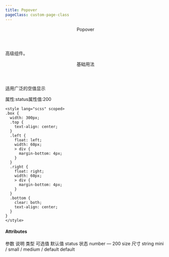 ```yaml
---
title: Popover
pageClass: custom-page-class
---
```

<ClientOnly>
<Common-code-format>

  <div slot="componentNameTitle" class="component">
    <header class="component-name">
      Popover
    </header>
    <p class="component-text">
      高级组件。
    </p>
  </div>

  <div slot="description">
    <header class="iw-description-title">
      基础用法
    </header>
    <p class="iw-description-text">
      适用广泛的空值显示
    </p>
  </div>

  <div slot="showComponents" class="iw-show-component">
    <Popover-demo1/>
  </div>

  <section slot="paraDescription" class="iw-code-description">
    <p class="iw-paraStyle-wrapper">
        属性:<span class="iw-paraStyle">status</span>属性值:<span class="iw-paraStyle">200</span>
    </p>
  </section>

  <highlight-code class="codeStyle" slot="showCode" lang="vue">
    <template>
      <div>
        <div class="box">
          <div class="top">
            <iw-popover placement="top-start" show-arrow :body-style="{padding: '10px'}" content="上左">
              <iw-button slot="reference">上左</iw-button>
            </iw-popover>
            <iw-popover placement="top" show-arrow :body-style="{padding: '10px'}" content="上左">
              <iw-button slot="reference">上边</iw-button>
            </iw-popover>
            <iw-popover placement="top-end" show-arrow :body-style="{padding: '10px'}" content="上左">
              <iw-button slot="reference">上右</iw-button>
            </iw-popover>
          </div>
          <div class="left">
            <iw-popover placement="left-start" show-arrow :body-style="{padding: '10px'}" content="左上">
              <iw-button slot="reference">左上</iw-button>
            </iw-popover>
            <iw-popover placement="left" show-arrow :body-style="{padding: '10px'}" content="左边">
              <iw-button slot="reference">左边</iw-button>
            </iw-popover>
            <iw-popover placement="left-end" show-arrow :body-style="{padding: '10px'}" content="左下">
              <iw-button slot="reference">左下</iw-button>
            </iw-popover>
          </div>
          <div class="right">
            <iw-popover placement="right-start" show-arrow :body-style="{padding: '10px'}" content="右上">
              <iw-button slot="reference">右上</iw-button>
            </iw-popover>
            <iw-popover placement="right" show-arrow :body-style="{padding: '10px'}" content="右边">
              <iw-button slot="reference">右边</iw-button>
            </iw-popover>
            <iw-popover placement="right-end" show-arrow :body-style="{padding: '10px'}" content="右下">
              <iw-button slot="reference">右下</iw-button>
            </iw-popover>
          </div>
          <div class="bottom">
            <iw-popover placement="bottom-start" show-arrow :body-style="{padding: '10px'}" content="下左">
              <iw-button slot="reference">下左</iw-button>
            </iw-popover>
            <iw-popover placement="bottom" show-arrow :body-style="{padding: '10px'}" content="下边">
              <iw-button slot="reference">下边</iw-button>
            </iw-popover>
            <iw-popover placement="bottom-end" show-arrow :body-style="{padding: '10px'}" content="下右">
              <iw-button slot="reference">下右</iw-button>
            </iw-popover>
          </div>
        </div>
      </div>
    </template>

    <style lang="scss" scoped>
    .box {
      width: 300px;
      .top {
        text-align: center;
      }
      .left {
        float: left;
        width: 60px;
        > div {
          margin-bottom: 4px;
        }
      }
      .right {
        float: right;
        width: 60px;
        > div {
          margin-bottom: 4px;
        }
      }
      .bottom {
        clear: both;
        text-align: center;
      }
    }
    </style>
  </highlight-code>
</Common-code-format>
</ClientOnly>

#### Attributes
<ClientOnly>
<Common-create-form>
  <thead slot="form-header" class="formHead">
      <tr class="formHeadRow">
          <th class="formHeadCol">参数</th>
          <th class="formHeadCol">说明</th>
          <th class="formHeadCol">类型</th>
          <th class="formHeadCol">可选值</th>
          <th class="formHeadCol">默认值</th>
      </tr>
  </thead>
  <tbody slot="form-body" class="formBody">
      <tr class="formBodyRow">
          <td class="formBodyCol">status</td>
          <td class="formBodyCol">状态</td>
          <td class="formBodyCol">number</td>
          <td class="formBodyCol">—</td>
          <td class="formBodyCol">200</td>
      </tr>
      <tr class="formBodyRow">
          <td class="formBodyCol">size</td>
          <td class="formBodyCol">尺寸</td>
          <td class="formBodyCol">string</td>
          <td class="formBodyCol">mini / small / medium / default</td>
          <td class="formBodyCol">default</td>
      </tr>
  </tbody>
</Common-create-form>
</ClientOnly>
